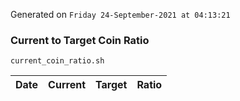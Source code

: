 Generated on `Friday 24-September-2021 at 04:13:21`

### Current to Target Coin Ratio
`current_coin_ratio.sh`

Date|Current|Target|Ratio
---|---|---|---
